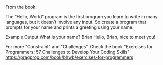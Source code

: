 From the book:

The “Hello, World” program is the first program you learn
to write in many languages, but it doesn’t involve any input.
So create a program that prompts for your name and prints a greeting using your name.

Example Output
       What is your name? Brian
       Hello, Brian, nice to meet you!



For more "Constraint" and "Challenges".
Check the book 
"Exercises for Programmers: 57 Challenges to Develop Your Coding Skills"
https://pragprog.com/book/bhwb/exercises-for-programmers
